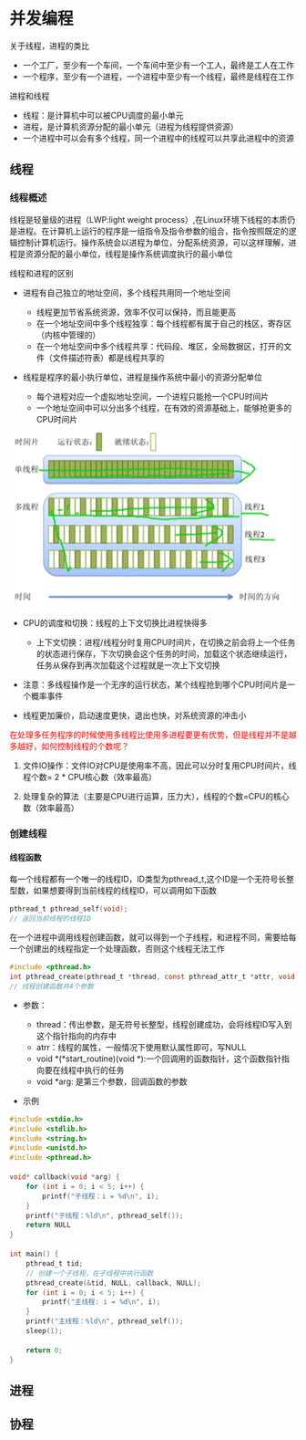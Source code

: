 # 并发编程

关于线程，进程的类比

- 一个工厂，至少有一个车间，一个车间中至少有一个工人，最终是工人在工作
- 一个程序，至少有一个进程，一个进程中至少有一个线程，最终是线程在工作

进程和线程

- 线程：是计算机中可以被CPU调度的最小单元
- 进程，是计算机资源分配的最小单元（进程为线程提供资源）
- 一个进程中可以会有多个线程，同一个进程中的线程可以共享此进程中的资源
## 线程
### 线程概述
线程是轻量级的进程（LWP:light weight process）,在Linux环境下线程的本质仍是进程。在计算机上运行的程序是一组指令及指令参数的组合，指令按照既定的逻辑控制计算机运行。操作系统会以进程为单位，分配系统资源，可以这样理解，进程是资源分配的最小单位，线程是操作系统调度执行的最小单位

线程和进程的区别
- 进程有自己独立的地址空间，多个线程共用同一个地址空间
  - 线程更加节省系统资源，效率不仅可以保持，而且能更高
  - 在一个地址空间中多个线程独享：每个线程都有属于自己的栈区，寄存区（内核中管理的）
  - 在一个地址空间中多个线程共享：代码段、堆区，全局数据区，打开的文件（文件描述符表）都是线程共享的

- 线程是程序的最小执行单位，进程是操作系统中最小的资源分配单位
  - 每个进程对应一个虚拟地址空间，一个进程只能抢一个CPU时间片
  - 一个地址空间中可以分出多个线程，在有效的资源基础上，能够抢更多的CPU时间片 

![alt text](images/image22.png)

- CPU的调度和切换：线程的上下文切换比进程快得多
  - 上下文切换：进程/线程分时复用CPU时间片，在切换之前会将上一个任务的状态进行保存，下次切换会这个任务的时间，加载这个状态继续运行，任务从保存到再次加载这个过程就是一次上下文切换

- 注意：多线程操作是一个无序的运行状态，某个线程抢到哪个CPU时间片是一个概率事件

- 线程更加廉价，启动速度更快，退出也快，对系统资源的冲击小 

<span style="color:red">在处理多任务程序的时候使用多线程比使用多进程要更有优势，但是线程并不是越多越好，如何控制线程的个数呢？</span>

1. 文件IO操作：文件IO对CPU是使用率不高，因此可以分时复用CPU时间片，线程个数= 2 * CPU核心数（效率最高）

2. 处理复杂的算法（主要是CPU进行运算，压力大），线程的个数=CPU的核心数（效率最高）


### 创建线程
#### 线程函数
每一个线程都有一个唯一的线程ID，ID类型为pthread_t,这个ID是一个无符号长整型数，如果想要得到当前线程的线程ID，可以调用如下函数
```C
pthread_t pthread_self(void); 
// 返回当前线程的线程ID
```

在一个进程中调用线程创建函数，就可以得到一个子线程，和进程不同，需要给每一个创建出的线程指定一个处理函数，否则这个线程无法工作
```C
#include <pthread.h>
int pthread_create(pthread_t *thread, const pthread_attr_t *attr, void *(*start_routine) (void *), void *arg);
// 线程创建函数共4个参数
```
- 参数：
  - thread：传出参数，是无符号长整型，线程创建成功，会将线程ID写入到这个指针指向的内存中
  - atrr：线程的属性，一般情况下使用默认属性即可，写NULL
  - void *(*start_routine)(void *):一个回调用的函数指针，这个函数指针指向要在线程中执行的任务
  - void *arg: 是第三个参数，回调函数的参数

- 示例
```C
#include <stdio.h>
#include <stdlib.h>
#include <string.h>
#include <unistd.h>
#include <pthread.h>

void* callback(void *arg) {
    for (int i = 0; i < 5; i++) {
        printf("子线程：i = %d\n", i);
    }
    printf("子线程：%ld\n", pthread_self());
    return NULL
}

int main() {
    pthread_t tid;
    // 创建一个子线程，在子线程中执行函数
    pthread_create(&tid, NULL, callback, NULL);
    for (int i = 0; i < 5; i++) {
        printf("主线程: i = %d\n", i);
    }
    printf("主线程：%ld\n", pthread_self());
    sleep(1);

    return 0;
}
```
## 进程





## 协程